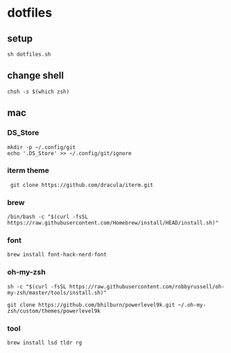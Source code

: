 # dotfiles

## setup

```
sh dotfiles.sh
```


## change shell

```
chsh -s $(which zsh)
```

## mac

### DS_Store

```
mkdir -p ~/.config/git
echo '.DS_Store' >> ~/.config/git/ignore
```

### iterm theme

```
 git clone https://github.com/dracula/iterm.git
```

### brew

```
/bin/bash -c "$(curl -fsSL https://raw.githubusercontent.com/Homebrew/install/HEAD/install.sh)"
```

### font

```
brew install font-hack-nerd-font
```

### oh-my-zsh

```
sh -c "$(curl -fsSL https://raw.githubusercontent.com/robbyrussell/oh-my-zsh/master/tools/install.sh)"

git clone https://github.com/bhilburn/powerlevel9k.git ~/.oh-my-zsh/custom/themes/powerlevel9k
```

### tool

```
brew install lsd tldr rg
```

